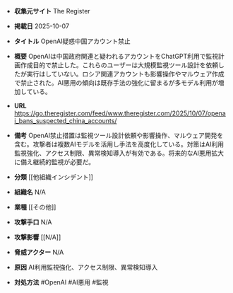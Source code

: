 - **収集元サイト**
The Register

- **掲載日**
2025-10-07

- **タイトル**
OpenAI疑惑中国アカウント禁止

- **概要**
OpenAIは中国政府関連と疑われるアカウントをChatGPT利用で監視計画作成目的で禁止した。これらのユーザーは大規模監視ツール設計を依頼したが実行はしていない。ロシア関連アカウントも影響操作やマルウェア作成で禁止された。AI悪用の傾向は既存手法の強化に留まるが多モデル利用が増加している。

- **URL**
https://go.theregister.com/feed/www.theregister.com/2025/10/07/openai_bans_suspected_china_accounts/

- **備考**
OpenAI禁止措置は監視ツール設計依頼や影響操作、マルウェア開発を含む。攻撃者は複数AIモデルを活用し手法を高度化している。対策はAI利用監視強化、アクセス制限、異常検知導入が有効である。将来的なAI悪用拡大に備え継続的監視が必要だ。

- **分類**
[[他組織インシデント]]

- **組織名**
N/A

- **業種**
[[その他]]

- **攻撃手口**
N/A

- **攻撃影響**
[[N/A]]

- **脅威アクター**
N/A

- **原因**
AI利用監視強化、アクセス制限、異常検知導入

- **対処方法**
#OpenAI #AI悪用 #監視
